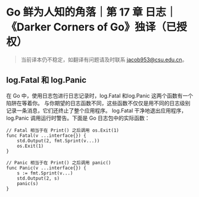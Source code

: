 # Go 鲜为人知的角落｜第 17 章 日志｜《Darker Corners of Go》独译（已授权）

> 当前译本仍不稳定，如翻译有问题请及时联系 jacob953@csu.edu.cn。

## log.Fatal 和 log.Panic

在 Go 中，使用日志包进行日志记录时，log.Fatal 和log.Panic 这两个函数有一个陷阱在等着你。
与你期望的日志函数不同，这些函数不仅仅是用不同的日志级别记录一条消息，它们还终止了整个应用程序。
log.Fatal 干净地退出应用程序，log.Panic 调用运行时警告。下面是 Go 日志包中的实际函数：

```Golang
// Fatal 相当于在 Print() 之后调用 os.Exit(1)
func Fatal(v ...interface{}) {
    std.Output(2, fmt.Sprint(v...))
    os.Exit(1)
}

// Panic 相当于在 Print() 之后调用 panic()
func Panic(v ...interface{}) {
    s := fmt.Sprint(v...)
    std.Output(2, s)
    panic(s)
}
```